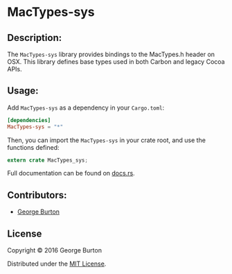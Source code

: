 # MacTypes-sys

## Description:

 The `MacTypes-sys` library provides bindings to the MacTypes.h header on OSX.
This library defines base types used in both Carbon and legacy Cocoa APIs.

## Usage:

Add `MacTypes-sys` as a dependency in your `Cargo.toml`:

```toml
[dependencies]
MacTypes-sys = "*"
```

Then, you can import the `MacTypes-sys` in your crate root, and use the functions defined:

```rust
extern crate MacTypes_sys;
```

Full documentation can be found on [docs.rs](https://docs.rs/MacTypes-sys).

## Contributors:

- [George Burton](https://github.com/burtonageo)

## License
Copyright © 2016 George Burton

Distributed under the [MIT License](License.md).
